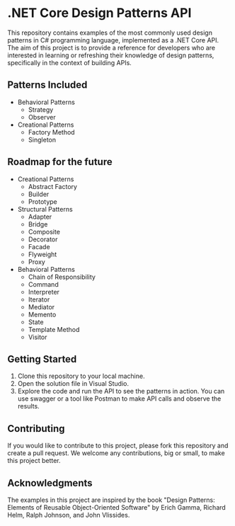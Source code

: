# .NET Core Design Patterns API

This repository contains examples of the most commonly used design patterns in C# programming language, implemented as a .NET Core API. The aim of this project is to provide a reference for developers who are interested in learning or refreshing their knowledge of design patterns, specifically in the context of building APIs.

## Patterns Included
- Behavioral Patterns
  - Strategy
  - Observer
- Creational Patterns
  - Factory Method
  - Singleton
## Roadmap for the future
- Creational Patterns
  - Abstract Factory
  - Builder
  - Prototype
- Structural Patterns
  - Adapter
  - Bridge
  - Composite
  - Decorator
  - Facade
  - Flyweight
  - Proxy
- Behavioral Patterns
  - Chain of Responsibility
  - Command
  - Interpreter
  - Iterator
  - Mediator
  - Memento
  - State
  - Template Method
  - Visitor

## Getting Started

1. Clone this repository to your local machine.
2. Open the solution file in Visual Studio.
3. Explore the code and run the API to see the patterns in action. You can use swagger or a tool like Postman to make API calls and observe the results.

## Contributing

If you would like to contribute to this project, please fork this repository and create a pull request. We welcome any contributions, big or small, to make this project better.

## Acknowledgments

The examples in this project are inspired by the book "Design Patterns: Elements of Reusable Object-Oriented Software" by Erich Gamma, Richard Helm, Ralph Johnson, and John Vlissides.
